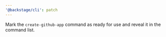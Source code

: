 ```yaml
---
'@backstage/cli': patch
---
```


Mark the `create-github-app` command as ready for use and reveal it in the command list.
